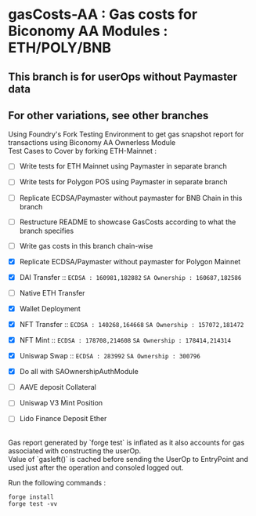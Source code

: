 # gasCosts-AA : Gas costs for Biconomy AA Modules : ETH/POLY/BNB

## This branch is for userOps without Paymaster data
## For other variations, see other branches

Using Foundry's Fork Testing Environment to get gas snapshot report for transactions using Biconomy AA Ownerless Module </br>
Test Cases to Cover by forking ETH-Mainnet : </br>
- [ ] Write tests for ETH Mainnet using Paymaster in separate branch
- [ ] Write tests for Polygon POS using Paymaster in separate branch
- [ ] Replicate ECDSA/Paymaster without paymaster for BNB Chain in this branch
- [ ] Restructure README to showcase GasCosts according to what the branch specifies
- [ ] Write gas costs in this branch chain-wise
- [X] Replicate ECDSA/Paymaster without paymaster for Polygon Mainnet
- [X] DAI Transfer :: `ECDSA : 160981,182882` `SA Ownership : 160687,182586`
- [ ] Native ETH Transfer
- [X] Wallet Deployment
- [X] NFT Transfer :: `ECDSA : 140268,164668` `SA Ownership : 157072,181472`
- [X] NFT Mint ::  `ECDSA : 178708,214608` `SA Ownership : 178414,214314`
- [X] Uniswap Swap :: `ECDSA : 283992` `SA Ownership : 300796`
- [X] Do all with SAOwnershipAuthModule
- [ ] AAVE deposit Collateral
- [ ] Uniswap V3 Mint Position
- [ ] Lido Finance Deposit Ether


</br>
Gas report generated by `forge test` is inflated as it also accounts for gas associated with constructing the userOp. </br>
Value of `gasleft()` is cached before sending the UserOp to EntryPoint and used just after the operation and consoled logged out. </br>

Run the following commands : </br>

```
forge install
forge test -vv
```
